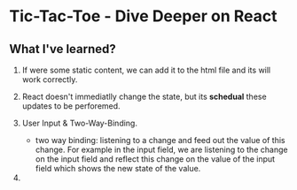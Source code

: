 # Tic-Tac-Toe - Dive Deeper on React

## What I've learned?

1. If were some static content, we can add it to the html file and its will work correctly.

2. React doesn't immediatlly change the state, but its **schedual** these updates to be perforemed.

3. User Input & Two-Way-Binding.

   - two way binding: listening to a change and feed out the value of this change. For example in the input field, we are listening to the change on the input field and reflect this change on the value of the input field which shows the new state of the value.

4. 
